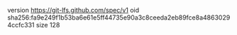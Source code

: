 version https://git-lfs.github.com/spec/v1
oid sha256:fa9e249f1b53ba6e61e5ff44735e90a3c8ceeda2eb89fce8a48630294ccfc331
size 128
